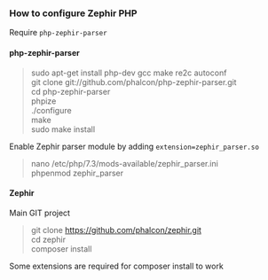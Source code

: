 ### How to configure Zephir PHP

Require `php-zephir-parser`

#### php-zephir-parser
> sudo apt-get install php-dev gcc make re2c autoconf  
> git clone git://github.com/phalcon/php-zephir-parser.git  
> cd php-zephir-parser  
> phpize  
> ./configure  
> make  
> sudo make install  

Enable Zephir parser module by adding `extension=zephir_parser.so`

> nano /etc/php/7.3/mods-available/zephir_parser.ini  
> phpenmod zephir_parser  

#### Zephir
Main GIT project
> git clone https://github.com/phalcon/zephir.git  
> cd zephir  
> composer install

Some extensions are required for composer install to work
